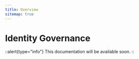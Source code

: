```yaml
---
title: Overview
sitemap: true
---
```


# Identity Governance

::alert{type="info"}
This documentation will be available soon.
::
